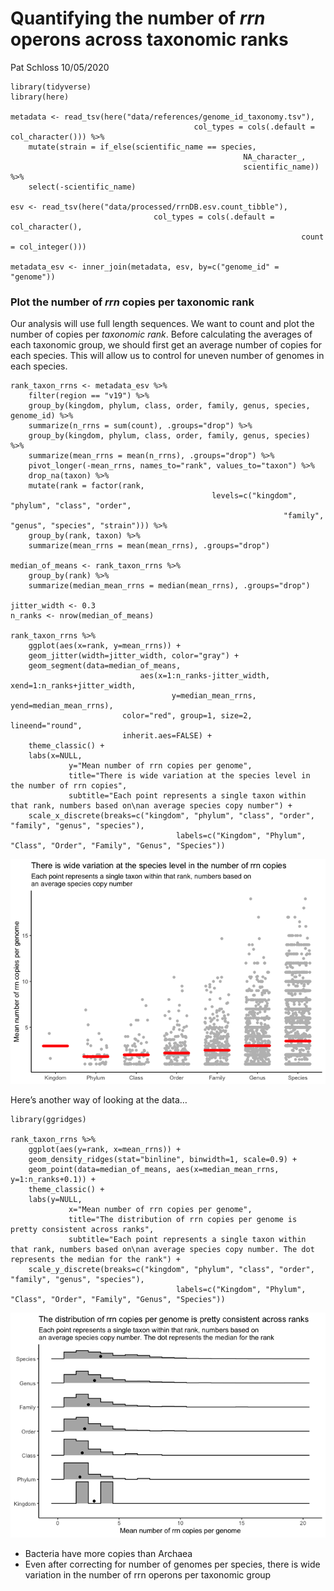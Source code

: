Quantifying the number of *rrn* operons across taxonomic ranks
================
Pat Schloss
10/05/2020

    library(tidyverse)
    library(here)

    metadata <- read_tsv(here("data/references/genome_id_taxonomy.tsv"),
                                             col_types = cols(.default = col_character())) %>%
        mutate(strain = if_else(scientific_name == species,
                                                        NA_character_,
                                                        scientific_name)) %>%
        select(-scientific_name)

    esv <- read_tsv(here("data/processed/rrnDB.esv.count_tibble"),
                                    col_types = cols(.default = col_character(),
                                                                     count = col_integer()))

    metadata_esv <- inner_join(metadata, esv, by=c("genome_id" = "genome"))

### Plot the number of *rrn* copies per taxonomic rank

Our analysis will use full length sequences. We want to count and plot
the number of copies per *taxonomic rank*. Before calculating the
averages of each taxonomic group, we should first get an average number
of copies for each species. This will allow us to control for uneven
number of genomes in each species.

    rank_taxon_rrns <- metadata_esv %>%
        filter(region == "v19") %>%
        group_by(kingdom, phylum, class, order, family, genus, species, genome_id) %>%
        summarize(n_rrns = sum(count), .groups="drop") %>%
        group_by(kingdom, phylum, class, order, family, genus, species) %>%
        summarize(mean_rrns = mean(n_rrns), .groups="drop") %>%
        pivot_longer(-mean_rrns, names_to="rank", values_to="taxon") %>%
        drop_na(taxon) %>%
        mutate(rank = factor(rank,
                                                 levels=c("kingdom", "phylum", "class", "order",
                                                                 "family", "genus", "species", "strain"))) %>%
        group_by(rank, taxon) %>%
        summarize(mean_rrns = mean(mean_rrns), .groups="drop")

    median_of_means <- rank_taxon_rrns %>%
        group_by(rank) %>%
        summarize(median_mean_rrns = median(mean_rrns), .groups="drop")

    jitter_width <- 0.3
    n_ranks <- nrow(median_of_means)

    rank_taxon_rrns %>%
        ggplot(aes(x=rank, y=mean_rrns)) +
        geom_jitter(width=jitter_width, color="gray") +
        geom_segment(data=median_of_means,
                                 aes(x=1:n_ranks-jitter_width, xend=1:n_ranks+jitter_width,
                                        y=median_mean_rrns, yend=median_mean_rrns),
                             color="red", group=1, size=2, lineend="round",
                             inherit.aes=FALSE) +
        theme_classic() +
        labs(x=NULL,
                 y="Mean number of rrn copies per genome",
                 title="There is wide variation at the species level in the number of rrn copies",
                 subtitle="Each point represents a single taxon within that rank, numbers based on\nan average species copy number") +
        scale_x_discrete(breaks=c("kingdom", "phylum", "class", "order", "family", "genus", "species"),
                                         labels=c("Kingdom", "Phylum", "Class", "Order", "Family", "Genus", "Species"))

![](2020-10-05-rrn-copy-number_files/figure-gfm/unnamed-chunk-2-1.png)<!-- -->

Here’s another way of looking at the data…

    library(ggridges)

    rank_taxon_rrns %>%
        ggplot(aes(y=rank, x=mean_rrns)) +
        geom_density_ridges(stat="binline", binwidth=1, scale=0.9) +
        geom_point(data=median_of_means, aes(x=median_mean_rrns, y=1:n_ranks+0.1)) +
        theme_classic() +
        labs(y=NULL,
                 x="Mean number of rrn copies per genome",
                 title="The distribution of rrn copies per genome is pretty consistent across ranks",
                 subtitle="Each point represents a single taxon within that rank, numbers based on\nan average species copy number. The dot represents the median for the rank") +
        scale_y_discrete(breaks=c("kingdom", "phylum", "class", "order", "family", "genus", "species"),
                                         labels=c("Kingdom", "Phylum", "Class", "Order", "Family", "Genus", "Species"))

![](2020-10-05-rrn-copy-number_files/figure-gfm/unnamed-chunk-3-1.png)<!-- -->

-   Bacteria have more copies than Archaea
-   Even after correcting for number of genomes per species, there is
    wide variation in the number of rrn operons per taxonomic group
